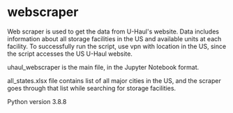 # webscraper

Web scraper is used to get the data from U-Haul's website. Data includes information about all storage facilities in the US
and available units at each facility. 
To successfully run the script, use vpn with location in the US, since the script accesses the US U-Haul website.

uhaul_webscraper is the main file, in the Jupyter Notebook format.

all_states.xlsx file contains list of all major cities in the US, and the scraper goes through that list while searching
for storage facilities.

Python version 3.8.8
